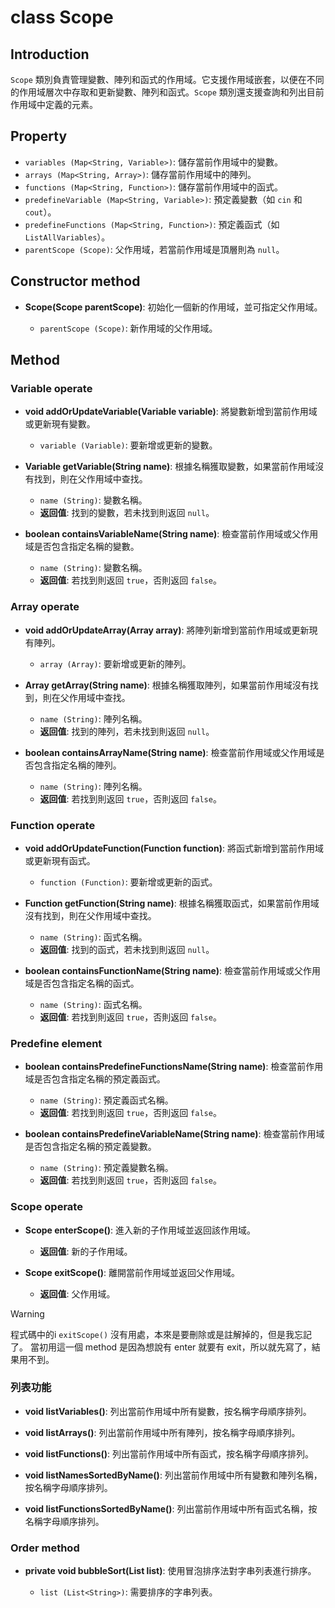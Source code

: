 # class Scope

## Introduction

`Scope` 類別負責管理變數、陣列和函式的作用域。它支援作用域嵌套，以便在不同的作用域層次中存取和更新變數、陣列和函式。`Scope` 類別還支援查詢和列出目前作用域中定義的元素。

## Property

- `variables (Map<String, Variable>)`: 儲存當前作用域中的變數。
- `arrays (Map<String, Array>)`: 儲存當前作用域中的陣列。
- `functions (Map<String, Function>)`: 儲存當前作用域中的函式。
- `predefineVariable (Map<String, Variable>)`: 預定義變數（如 `cin` 和 `cout`）。
- `predefineFunctions (Map<String, Function>)`: 預定義函式（如 `ListAllVariables`）。
- `parentScope (Scope)`: 父作用域，若當前作用域是頂層則為 `null`。

## Constructor method

- **Scope(Scope parentScope)**: 初始化一個新的作用域，並可指定父作用域。

  - `parentScope (Scope)`: 新作用域的父作用域。

## Method

### Variable operate

- **void addOrUpdateVariable(Variable variable)**: 
  將變數新增到當前作用域或更新現有變數。

  - `variable (Variable)`: 要新增或更新的變數。

- **Variable getVariable(String name)**: 
  根據名稱獲取變數，如果當前作用域沒有找到，則在父作用域中查找。

  - `name (String)`: 變數名稱。
  - **返回值**: 找到的變數，若未找到則返回 `null`。

- **boolean containsVariableName(String name)**: 
  檢查當前作用域或父作用域是否包含指定名稱的變數。

  - `name (String)`: 變數名稱。
  - **返回值**: 若找到則返回 `true`，否則返回 `false`。

### Array operate

- **void addOrUpdateArray(Array array)**: 
  將陣列新增到當前作用域或更新現有陣列。

  - `array (Array)`: 要新增或更新的陣列。

- **Array getArray(String name)**: 
  根據名稱獲取陣列，如果當前作用域沒有找到，則在父作用域中查找。

  - `name (String)`: 陣列名稱。
  - **返回值**: 找到的陣列，若未找到則返回 `null`。

- **boolean containsArrayName(String name)**: 
  檢查當前作用域或父作用域是否包含指定名稱的陣列。

  - `name (String)`: 陣列名稱。
  - **返回值**: 若找到則返回 `true`，否則返回 `false`。

### Function operate

- **void addOrUpdateFunction(Function function)**: 
  將函式新增到當前作用域或更新現有函式。

  - `function (Function)`: 要新增或更新的函式。

- **Function getFunction(String name)**: 
  根據名稱獲取函式，如果當前作用域沒有找到，則在父作用域中查找。

  - `name (String)`: 函式名稱。
  - **返回值**: 找到的函式，若未找到則返回 `null`。

- **boolean containsFunctionName(String name)**: 
  檢查當前作用域或父作用域是否包含指定名稱的函式。

  - `name (String)`: 函式名稱。
  - **返回值**: 若找到則返回 `true`，否則返回 `false`。

### Predefine element

- **boolean containsPredefineFunctionsName(String name)**: 
  檢查當前作用域是否包含指定名稱的預定義函式。

  - `name (String)`: 預定義函式名稱。
  - **返回值**: 若找到則返回 `true`，否則返回 `false`。

- **boolean containsPredefineVariableName(String name)**: 
  檢查當前作用域是否包含指定名稱的預定義變數。

  - `name (String)`: 預定義變數名稱。
  - **返回值**: 若找到則返回 `true`，否則返回 `false`。

### Scope operate

- **Scope enterScope()**: 
  進入新的子作用域並返回該作用域。

  - **返回值**: 新的子作用域。

- **Scope exitScope()**: 
  離開當前作用域並返回父作用域。

  - **返回值**: 父作用域。

> [!WARNING]  
> 程式碼中的i `exitScope()` 沒有用處，本來是要刪除或是註解掉的，但是我忘記了。
> 當初用這一個 method 是因為想說有 enter 就要有 exit，所以就先寫了，結果用不到。

### 列表功能

- **void listVariables()**: 
  列出當前作用域中所有變數，按名稱字母順序排列。

- **void listArrays()**: 
  列出當前作用域中所有陣列，按名稱字母順序排列。

- **void listFunctions()**: 
  列出當前作用域中所有函式，按名稱字母順序排列。

- **void listNamesSortedByName()**: 
  列出當前作用域中所有變數和陣列名稱，按名稱字母順序排列。

- **void listFunctionsSortedByName()**: 
  列出當前作用域中所有函式名稱，按名稱字母順序排列。

### Order method

- **private void bubbleSort(List<String> list)**: 
  使用冒泡排序法對字串列表進行排序。

  - `list (List<String>)`: 需要排序的字串列表。
